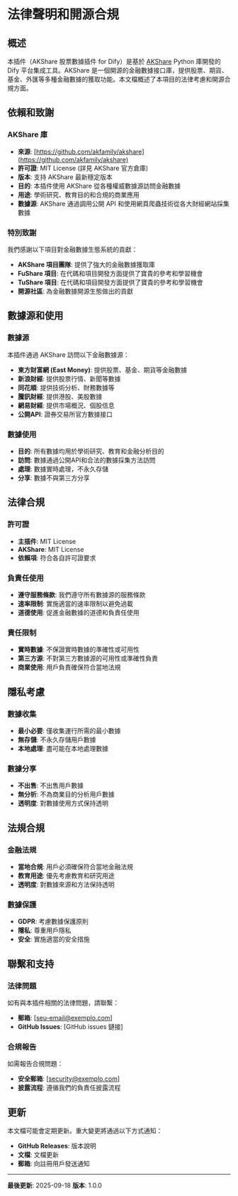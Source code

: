 # 法律聲明和開源合規

## 概述

本插件（AKShare 股票數據插件 for Dify）是基於 [AKShare](https://github.com/akfamily/akshare) Python 庫開發的 Dify 平台集成工具。AKShare 是一個開源的金融數據接口庫，提供股票、期貨、基金、外匯等多種金融數據的獲取功能。本文檔概述了本項目的法律考慮和開源合規方面。

## 依賴和致謝

### AKShare 庫
- **來源**: [https://github.com/akfamily/akshare](https://github.com/akfamily/akshare)
- **許可證**: MIT License (詳見 AKShare 官方倉庫)
- **版本**: 支持 AKShare 最新穩定版本
- **目的**: 本插件使用 AKShare 從各種權威數據源訪問金融數據
- **用途**: 學術研究、教育目的和合規的商業應用
- **數據源**: AKShare 通過調用公開 API 和使用網頁爬蟲技術從各大財經網站採集數據

### 特別致謝
我們感謝以下項目對金融數據生態系統的貢獻：
- **AKShare 項目團隊**: 提供了強大的金融數據獲取庫
- **FuShare 項目**: 在代碼和項目開發方面提供了寶貴的參考和學習機會
- **TuShare 項目**: 在代碼和項目開發方面提供了寶貴的參考和學習機會
- **開源社區**: 為金融數據開源生態做出的貢獻

## 數據源和使用

### 數據源
本插件通過 AKShare 訪問以下金融數據源：
- **東方財富網 (East Money)**: 提供股票、基金、期貨等金融數據
- **新浪財經**: 提供股票行情、新聞等數據
- **同花順**: 提供技術分析、財務數據等
- **騰訊財經**: 提供港股、美股數據
- **網易財經**: 提供市場概況、個股信息
- **公開API**: 證券交易所官方數據接口

### 數據使用
- **目的**: 所有數據均用於學術研究、教育和金融分析目的
- **訪問**: 數據通過公開API和合法的數據採集方法訪問
- **處理**: 數據實時處理，不永久存儲
- **分享**: 數據不與第三方分享

## 法律合規

### 許可證
- **主插件**: MIT License
- **AKShare**: MIT License
- **依賴項**: 符合各自許可證要求

### 負責任使用
- **遵守服務條款**: 我們遵守所有數據源的服務條款
- **速率限制**: 實施適當的速率限制以避免過載
- **道德使用**: 促進金融數據的道德和負責任使用

### 責任限制
- **實時數據**: 不保證實時數據的準確性或可用性
- **第三方源**: 不對第三方數據源的可用性或準確性負責
- **商業使用**: 用戶負責確保符合當地法規

## 隱私考慮

### 數據收集
- **最小必要**: 僅收集運行所需的最小數據
- **無存儲**: 不永久存儲用戶數據
- **本地處理**: 盡可能在本地處理數據

### 數據分享
- **不出售**: 不出售用戶數據
- **無分析**: 不為商業目的分析用戶數據
- **透明度**: 對數據使用方式保持透明

## 法規合規

### 金融法規
- **當地合規**: 用戶必須確保符合當地金融法規
- **教育用途**: 優先考慮教育和研究用途
- **透明度**: 對數據來源和方法保持透明

### 數據保護
- **GDPR**: 考慮數據保護原則
- **隱私**: 尊重用戶隱私
- **安全**: 實施適當的安全措施

## 聯繫和支持

### 法律問題
如有與本插件相關的法律問題，請聯繫：
- **郵箱**: [seu-email@exemplo.com]
- **GitHub Issues**: [GitHub issues 鏈接]

### 合規報告
如需報告合規問題：
- **安全郵箱**: [security@exemplo.com]
- **披露流程**: 遵循我們的負責任披露流程

## 更新

本文檔可能會定期更新。重大變更將通過以下方式通知：
- **GitHub Releases**: 版本說明
- **文檔**: 文檔更新
- **郵箱**: 向註冊用戶發送通知

---

**最後更新**: 2025-09-18
**版本**: 1.0.0
